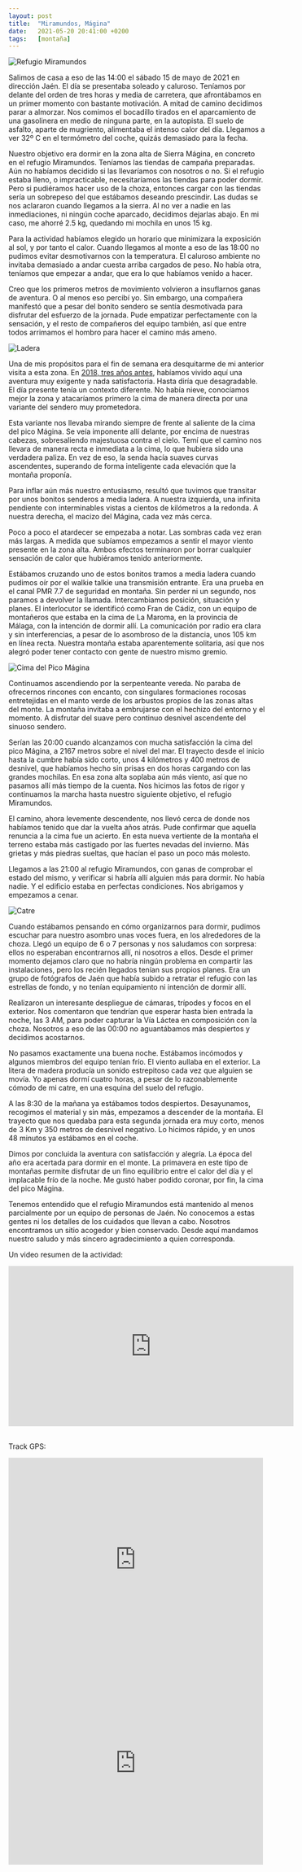 ```yaml
---
layout: post
title:  "Miramundos, Mágina"
date:   2021-05-20 20:41:00 +0200
tags:	[montaña]
---
```


![Refugio Miramundos][ref]

Salimos de casa a eso de las 14:00 el sábado 15 de mayo de 2021 en dirección Jaén. El día se
presentaba soleado y caluroso. Teníamos por delante del orden de tres horas y media de carretera,
que afrontábamos en un primer momento con bastante motivación. A mitad de camino decidimos parar a
almorzar. Nos comimos el bocadillo tirados en el aparcamiento de una gasolinera en medio de ninguna
parte, en la autopista. El suelo de asfalto, aparte de mugriento, alimentaba el intenso calor del
día. Llegamos a ver 32º C en el termómetro del coche, quizás demasiado para la fecha.

Nuestro objetivo era dormir en la zona alta de Sierra Mágina, en concreto en el refugio Miramundos.
Teníamos las tiendas de campaña preparadas. Aún no habíamos decidido si las llevaríamos con
nosotros o no. Si el refugio estaba lleno, o impracticable, necesitaríamos las tiendas para poder
dormir. Pero si pudiéramos hacer uso de la choza, entonces cargar con las tiendas sería un
sobrepeso del que estábamos deseando prescindir. Las dudas se nos aclararon cuando llegamos a la
sierra. Al no ver a nadie en las inmediaciones, ni ningún coche aparcado, decidimos dejarlas abajo.
En mi caso, me ahorré 2.5 kg, quedando mi mochila en unos 15 kg.

<!--more-->

Para la actividad habíamos elegido un horario que minimizara la exposición al sol, y por tanto el
calor. Cuando llegamos al monte a eso de las 18:00 no pudimos evitar desmotivarnos con la
temperatura. El caluroso ambiente no invitaba demasiado a andar cuesta arriba cargados de peso.
No había otra, teníamos que empezar a andar, que era lo que habíamos venido a hacer.

Creo que los primeros metros de movimiento volvieron a insuflarnos ganas de aventura. O al menos
eso percibí yo. Sin embargo, una compañera manifestó que a pesar del bonito sendero se sentía
desmotivada para disfrutar del esfuerzo de la jornada. Pude empatizar perfectamente con la
sensación, y el resto de compañeros del equipo también, así que entre todos arrimamos el hombro
para hacer el camino más ameno.

![Ladera][ladera]

Una de mis propósitos para el fin de semana era desquitarme de mi anterior visita a esta zona. En
[2018, tres años antes][anterior], habíamos vivido aquí una aventura muy exigente y nada
satisfactoria. Hasta diría que desagradable. El día presente tenía un contexto diferente. No había
nieve, conocíamos mejor la zona y atacaríamos primero la cima de manera directa por una variante
del sendero muy prometedora.

Esta variante nos llevaba mirando siempre de frente al saliente de la cima del pico Mágina. Se veía
imponente allí delante, por encima de nuestras cabezas, sobresaliendo majestuosa contra el cielo.
Temí que el camino nos llevara de manera recta e inmediata a la cima, lo que hubiera sido una
verdadera paliza. En vez de eso, la senda hacía suaves curvas ascendentes, superando de forma
inteligente cada elevación que la montaña proponía.

Para inflar aún más nuestro entusiasmo, resultó que tuvimos que transitar por unos bonitos senderos
a media ladera. A nuestra izquierda, una infinita pendiente con interminables vistas a cientos de
kilómetros a la redonda. A nuestra derecha, el macizo del Mágina, cada vez más cerca.

Poco a poco el atardecer se empezaba a notar. Las sombras cada vez eran más largas. A medida que
subíamos empezamos a sentir el mayor viento presente en la zona alta. Ambos efectos terminaron por
borrar cualquier sensación de calor que hubiéramos tenido anteriormente.

Estábamos cruzando uno de estos bonitos tramos a media ladera cuando pudimos oír por el walkie
talkie una transmisión entrante. Era una prueba en el canal PMR 7.7 de seguridad en montaña. Sin
perder ni un segundo, nos paramos a devolver la llamada. Intercambiamos posición, situación y
planes. El interlocutor se identificó como Fran de Cádiz, con un equipo de montañeros que estaba en
la cima de La Maroma, en la provincia de Málaga, con la intención de dormir allí. La comunicación
por radio era clara y sin interferencias, a pesar de lo asombroso de la distancia, unos 105 km en
línea recta. Nuestra montaña estaba aparentemente solitaria, así que nos alegró poder tener
contacto con gente de nuestro mismo gremio.

![Cima del Pico Mágina][cima]

Continuamos ascendiendo por la serpenteante vereda. No paraba de ofrecernos rincones con encanto,
con singulares formaciones rocosas entretejidas en el manto verde de los arbustos propios de las
zonas altas del monte. La montaña invitaba a embrujarse con el hechizo del entorno y el momento. A
disfrutar del suave pero continuo desnivel ascendente del sinuoso sendero.

Serían las 20:00 cuando alcanzamos con mucha satisfacción la cima del pico Mágina, a 2167 metros
sobre el nivel del mar. El trayecto desde el inicio hasta la cumbre había sido corto, unos 4
kilómetros y 400 metros de desnivel, que habíamos hecho sin prisas en dos horas cargando con las
grandes mochilas. En esa zona alta soplaba aún más viento, así que no pasamos allí más tiempo de la
cuenta. Nos hicimos las fotos de rigor y continuamos la marcha hasta nuestro siguiente objetivo, el
refugio Miramundos.

El camino, ahora levemente descendente, nos llevó cerca de donde nos habíamos tenido que dar la
vuelta años atrás. Pude confirmar que aquella renuncia a la cima fue un acierto. En esta nueva
vertiente de la montaña el terreno estaba más castigado por las fuertes nevadas del invierno. Más
grietas y más piedras sueltas, que hacían el paso un poco más molesto.

Llegamos a las 21:00 al refugio Miramundos, con ganas de comprobar el estado del mismo, y verificar
si habría allí alguien más para dormir. No había nadie. Y el edificio estaba en perfectas
condiciones. Nos abrigamos y empezamos a cenar.

![Catre][catre]

Cuando estábamos pensando en cómo organizarnos para dormir, pudimos escuchar para nuestro asombro
unas voces fuera, en los alrededores de la choza. Llegó un equipo de 6 o 7 personas y nos saludamos
con sorpresa: ellos no esperaban encontrarnos allí, ni nosotros a ellos. Desde el primer momento
dejamos claro que no habría ningún problema en compartir las instalaciones, pero los recién
llegados tenían sus propios planes. Era un grupo de fotógrafos de Jaén que había subido a retratar
el refugio con las estrellas de fondo, y no tenían equipamiento ni intención de dormir allí.

Realizaron un interesante despliegue de cámaras, trípodes y focos en el exterior. Nos comentaron
que tendrían que esperar hasta bien entrada la noche, las 3 AM, para poder capturar la Vía Láctea
en composición con la choza. Nosotros a eso de las 00:00 no aguantábamos más despiertos y decidimos
acostarnos.

No pasamos exactamente una buena noche. Estábamos incómodos y algunos miembros del equipo tenían
frío. El viento aullaba en el exterior. La litera de madera producía un sonido estrepitoso cada vez
que alguien se movía. Yo apenas dormí cuatro horas, a pesar de lo razonablemente cómodo de mi
catre, en una esquina del suelo del refugio. 

A las 8:30 de la mañana ya estábamos todos despiertos. Desayunamos, recogimos el material y sin
más, empezamos a descender de la montaña. El trayecto que nos quedaba para esta segunda jornada era
muy corto, menos de 3 Km y 350 metros de desnivel negativo. Lo hicimos rápido, y en unos 48 minutos
ya estábamos en el coche.

Dimos por concluida la aventura con satisfacción y alegría. La época del año era acertada para
dormir en el monte. La primavera en este tipo de montañas permite disfrutar de un fino equilibrio
entre el calor del día y el implacable frío de la noche. Me gustó haber podido coronar, por fin, la
cima del pico Mágina.

Tenemos entendido que el refugio Miramundos está mantenido al menos parcialmente por un equipo de
personas de Jaén. No conocemos a estas gentes ni los detalles de los cuidados que llevan a cabo.
Nosotros encontramos un sitio acogedor y bien conservado. Desde aquí mandamos nuestro saludo y más
sincero agradecimiento a quien corresponda.

Un video resumen de la actividad:

<div class="iframeWrapper">
<iframe width="560" height="315"
	src="https://www.youtube-nocookie.com/embed/3n1ysbhG6Gw"
	frameborder="0"
	allow="accelerometer; autoplay; encrypted-media; gyroscope; picture-in-picture"
	allowfullscreen>
</iframe>
</div>
<br/>

Track GPS:

<div class="iframeWikilocWrapper">
<iframe frameBorder="0" scrolling="no"
  src="https://es.wikiloc.com/wikiloc/spatialArtifacts.do?event=view&measures=on&title=on&near=on&images=off&maptype=H&id=73347489"
  width="500" height="400">
</iframe>
</div>

<div class="iframeWikilocWrapper">
<iframe frameBorder="0" scrolling="no"
  src="https://es.wikiloc.com/wikiloc/spatialArtifacts.do?event=view&measures=on&title=on&near=on&images=off&maptype=H&id=73347353"
  width="500" height="400">
</iframe>
</div>

[anterior]:	{{site.url}}/2018/04/02/magina-nieve.html
[catre]:	{{site.url}}/assets/20210520-catre.png
[ladera]:	{{site.url}}/assets/20210520-magina-ladera.png
[ref]:		{{site.url}}/assets/20210520-refugio.png
[cima]:		{{site.url}}/assets/20210520-cima.png
